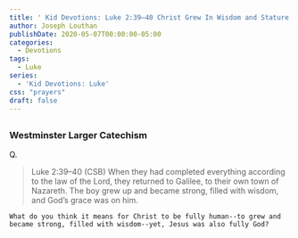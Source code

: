 ```yaml
---
title: ' Kid Devotions: Luke 2:39–40 Christ Grew In Wisdom and Stature [Part 4]'
author: Joseph Louthan
publishDate: 2020-05-07T00:00:00-05:00
categories:
  - Devotions
tags:
  - Luke
series:
  - 'Kid Devotions: Luke'
css: "prayers"
draft: false
---
```


## 

### Westminster Larger Catechism

Q.

>Luke 2:39–40 (CSB) When they had completed everything according to the law of the Lord, they returned to Galilee, to their own town of Nazareth.  The boy grew up and became strong, filled with wisdom, and God’s grace was on him.

```text
What do you think it means for Christ to be fully human--to grew and became strong, filled with wisdom--yet, Jesus was also fully God?
```

